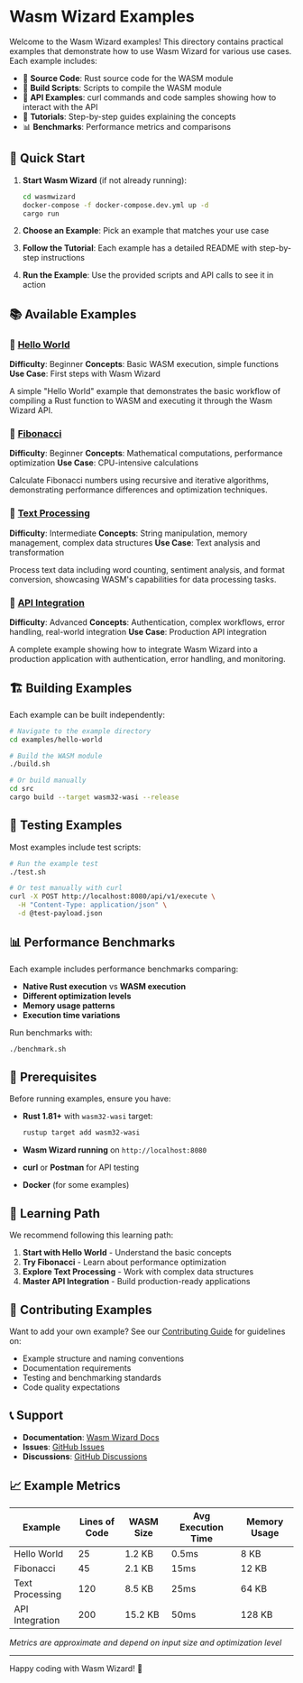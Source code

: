 # Wasm Wizard Examples

Welcome to the Wasm Wizard examples! This directory contains practical examples that demonstrate how to use Wasm Wizard for various use cases. Each example includes:

- 📁 **Source Code**: Rust source code for the WASM module
- 🔧 **Build Scripts**: Scripts to compile the WASM module
- 📡 **API Examples**: curl commands and code samples showing how to interact with the API
- 📖 **Tutorials**: Step-by-step guides explaining the concepts
- 📊 **Benchmarks**: Performance metrics and comparisons

## 🚀 Quick Start

1. **Start Wasm Wizard** (if not already running):
   ```bash
   cd wasmwizard
   docker-compose -f docker-compose.dev.yml up -d
   cargo run
   ```

2. **Choose an Example**: Pick an example that matches your use case

3. **Follow the Tutorial**: Each example has a detailed README with step-by-step instructions

4. **Run the Example**: Use the provided scripts and API calls to see it in action

## 📚 Available Examples

### 🌟 [Hello World](./hello-world/)
**Difficulty**: Beginner
**Concepts**: Basic WASM execution, simple functions
**Use Case**: First steps with Wasm Wizard

A simple "Hello World" example that demonstrates the basic workflow of compiling a Rust function to WASM and executing it through the Wasm Wizard API.

### 🔢 [Fibonacci](./fibonacci/)
**Difficulty**: Beginner
**Concepts**: Mathematical computations, performance optimization
**Use Case**: CPU-intensive calculations

Calculate Fibonacci numbers using recursive and iterative algorithms, demonstrating performance differences and optimization techniques.

### 📝 [Text Processing](./text-processing/)
**Difficulty**: Intermediate
**Concepts**: String manipulation, memory management, complex data structures
**Use Case**: Text analysis and transformation

Process text data including word counting, sentiment analysis, and format conversion, showcasing WASM's capabilities for data processing tasks.

### 🔗 [API Integration](./api-integration/)
**Difficulty**: Advanced
**Concepts**: Authentication, complex workflows, error handling, real-world integration
**Use Case**: Production API integration

A complete example showing how to integrate Wasm Wizard into a production application with authentication, error handling, and monitoring.

## 🏗️ Building Examples

Each example can be built independently:

```bash
# Navigate to the example directory
cd examples/hello-world

# Build the WASM module
./build.sh

# Or build manually
cd src
cargo build --target wasm32-wasi --release
```

## 🧪 Testing Examples

Most examples include test scripts:

```bash
# Run the example test
./test.sh

# Or test manually with curl
curl -X POST http://localhost:8080/api/v1/execute \
  -H "Content-Type: application/json" \
  -d @test-payload.json
```

## 📊 Performance Benchmarks

Each example includes performance benchmarks comparing:
- **Native Rust execution** vs **WASM execution**
- **Different optimization levels**
- **Memory usage patterns**
- **Execution time variations**

Run benchmarks with:
```bash
./benchmark.sh
```

## 🔧 Prerequisites

Before running examples, ensure you have:

- **Rust 1.81+** with `wasm32-wasi` target:
  ```bash
  rustup target add wasm32-wasi
  ```

- **Wasm Wizard running** on `http://localhost:8080`

- **curl** or **Postman** for API testing

- **Docker** (for some examples)

## 📖 Learning Path

We recommend following this learning path:

1. **Start with Hello World** - Understand the basic concepts
2. **Try Fibonacci** - Learn about performance optimization
3. **Explore Text Processing** - Work with complex data structures
4. **Master API Integration** - Build production-ready applications

## 🤝 Contributing Examples

Want to add your own example? See our [Contributing Guide](../CONTRIBUTING.md) for guidelines on:

- Example structure and naming conventions
- Documentation requirements
- Testing and benchmarking standards
- Code quality expectations

## 📞 Support

- **Documentation**: [Wasm Wizard Docs](https://wasmwizard.dev/docs)
- **Issues**: [GitHub Issues](https://github.com/botzrDev/WasmWizard/issues)
- **Discussions**: [GitHub Discussions](https://github.com/botzrDev/WasmWizard/discussions)

## 📈 Example Metrics

| Example | Lines of Code | WASM Size | Avg Execution Time | Memory Usage |
|---------|---------------|-----------|-------------------|--------------|
| Hello World | 25 | 1.2 KB | 0.5ms | 8 KB |
| Fibonacci | 45 | 2.1 KB | 15ms | 12 KB |
| Text Processing | 120 | 8.5 KB | 25ms | 64 KB |
| API Integration | 200 | 15.2 KB | 50ms | 128 KB |

*Metrics are approximate and depend on input size and optimization level*

---

Happy coding with Wasm Wizard! 🚀